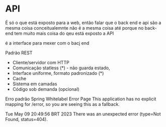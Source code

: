 # API 
É só o que está exposto para a web, então falar que o back end e api são a mesma coisa conceitualemnte 
não é a mesma coisa até porque no back-end tem muito mais coisa do qeu está exposto a API

é a interface para mexer com o bacj end

Padrão REST

* Cliente/servidor com HTTP
* Comunicação statless (*) - não guarda estado, 
* Interface uniforme, formato padronizado (*)
* Cache
* Sistema em camadas
* Código sob demanda (opcional)


Erro padrão Spring
Whitelabel Error Page
This application has no explicit mapping for /error, so you are seeing this as a fallback.

Tue May 09 20:49:56 BRT 2023
There was an unexpected error (type=Not Found, status=404).